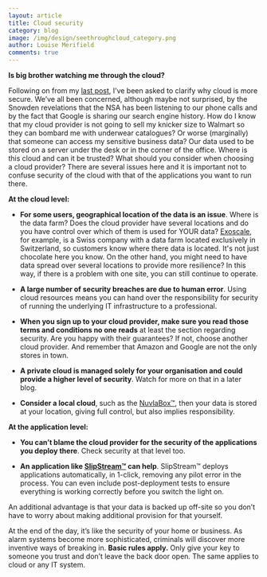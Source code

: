 ```yaml
---
layout: article
title: Cloud security
category: blog
image: /img/design/seethroughcloud_category.png
author: Louise Merifield
comments: true
---
```


**Is big brother watching me through the cloud?**

Following on from my [last post](/blog/2014/01/20/blog-see-through-cloud-intro.html), I’ve been asked to clarify why cloud is more secure.  We’ve all been concerned, although maybe not surprised, by the Snowden revelations that the NSA has been listening to our phone calls and by the fact that Google is sharing our search engine history. How do I know that my cloud provider is not going to sell my knicker size to Walmart so they can bombard me with underwear catalogues?  Or worse (marginally) that someone can access my sensitive business data? Our data used to be stored on a server under the desk or in the corner of the office. Where is this cloud and can it be trusted? What should you consider when choosing a cloud provider? There are several issues here and it is important not to confuse security of the cloud with that of the applications you want to run there.

**At the cloud level:**

* **For some users, geographical location of the data is an issue**. Where is the data farm? Does the cloud provider have several locations and do you have control over which of them is used for YOUR data? [Exoscale](http://exoscale.com), for example, is a Swiss company with a data farm located exclusively in Switzerland, so customers know where there data is located. It's not just chocolate here you know. On the other hand, you might need to have data spread over several locations to provide more resilience? In this way, if there is a problem with one site, you can still continue to operate. 
* **A large number of security breaches are due to human error**. Using cloud resources means you can hand over the responsibility for security of running the underlying IT infrastructure to a professional.
* **When you sign up to your cloud provider, make sure you read those terms and conditions no one reads** at least the section regarding security.  Are you happy with their guarantees?  If not, choose another cloud provider.  And remember that Amazon and Google are not the only stores in town.
* **A private cloud is managed solely for your organisation and could provide a higher level of security**. Watch for more on that in a later blog.

* **Consider a local cloud**, such as the [NuvlaBox™](/products/nuvlabox.html), then your data is stored at your location, giving full control, but also implies responsibility.

**At the application level:**

* **You can’t blame the cloud provider for the security of the applications you deploy there**. Check security at that level too. 

* **An application like [SlipStream™](/products/slipstream.html) can help**. SlipStream™ deploys applications automatically, in 1-click, removing any pilot error in the process.  You can even include post-deployment tests to ensure everything is working correctly before you switch the light on.

An additional advantage is that your data is backed up off-site so you don’t have to worry about making additional provision for that yourself.

At the end of the day, it’s like the security of your home or business. As alarm systems become more sophisticated, criminals will discover more inventive ways of breaking in.  **Basic rules apply.** Only give your key to someone you trust and don’t leave the back door open. The same applies to cloud or any IT system.
